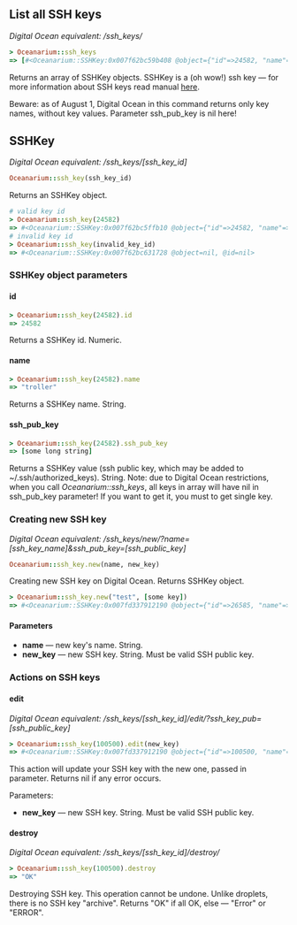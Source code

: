 ## List all SSH keys

*Digital Ocean equivalent: /ssh_keys/*

~~~ruby
> Oceanarium::ssh_keys
=> [#<Oceanarium::SSHKey:0x007f62bc59b408 @object={"id"=>24582, "name"=>"troller"}, @id=24582, @name="troller", @ssh_pub_key=nil>]
~~~

Returns an array of SSHKey objects. SSHKey is a (oh wow!) ssh key — for more information about SSH keys read manual [here](https://www.digitalocean.com/ssh_keys).

Beware: as of August 1, Digital Ocean in this command returns only key names, without key values. Parameter ssh_pub_key is nil here!

## SSHKey

*Digital Ocean equivalent: /ssh_keys/[ssh_key_id]*

~~~ruby
Oceanarium::ssh_key(ssh_key_id)
~~~

Returns an SSHKey object.

~~~ruby
# valid key id
> Oceanarium::ssh_key(24582)
=> #<Oceanarium::SSHKey:0x007f62bc5ffb10 @object={"id"=>24582, "name"=>"troller", "ssh_pub_key"=>[some key]}, @id=24582, @name="troller", @ssh_pub_key=[some key]>
# invalid key id
> Oceanarium::ssh_key(invalid_key_id)
=> #<Oceanarium::SSHKey:0x007f62bc631728 @object=nil, @id=nil>
~~~

### SSHKey object parameters

#### id

~~~ruby
> Oceanarium::ssh_key(24582).id
=> 24582
~~~

Returns a SSHKey id. Numeric.

#### name

~~~ruby
> Oceanarium::ssh_key(24582).name
=> "troller"
~~~

Returns a SSHKey name. String.

#### ssh_pub_key

~~~ruby
> Oceanarium::ssh_key(24582).ssh_pub_key
=> [some long string]
~~~

Returns a SSHKey value (ssh public key, which may be added to ~/.ssh/authorized_keys). String. Note: due to Digital Ocean restrictions, when you call *Oceanarium::ssh_keys*, all keys in array will have nil in ssh_pub_key parameter! If you want to get it, you must to get single key.

### Creating new SSH key

*Digital Ocean equivalent: /ssh_keys/new/?name=[ssh_key_name]&ssh_pub_key=[ssh_public_key]*

~~~ruby
Oceanarium::ssh_key.new(name, new_key)
~~~

Creating new SSH key on Digital Ocean. Returns SSHKey object.

~~~ruby
> Oceanarium::ssh_key.new("test", [some key])
=> #<Oceanarium::SSHKey:0x007fd337912190 @object={"id"=>26585, "name"=>"test", "ssh_pub_key"=>[some key]}, @id=26585, @name="test", @ssh_pub_key=[some key]>
~~~

#### Parameters

* **name** — new key's name. String.
* **new_key** — new SSH key. String. Must be valid SSH public key.

### Actions on SSH keys

#### edit

*Digital Ocean equivalent: /ssh_keys/[ssh_key_id]/edit/?ssh_key_pub=[ssh_public_key]*

~~~ruby
> Oceanarium::ssh_key(100500).edit(new_key)
=> #<Oceanarium::SSHKey:0x007fd337912190 @object={"id"=>100500, "name"=>"old name", "ssh_pub_key"=>[brand new key]}, @id=100500, @name="old name", @ssh_pub_key=[brand new key]>
~~~

This action will update your SSH key with the new one, passed in parameter. Returns nil if any error occurs.

Parameters:

* **new_key** — new SSH key. String. Must be valid SSH public key.

#### destroy

*Digital Ocean equivalent: /ssh_keys/[ssh_key_id]/destroy/*

~~~ruby
> Oceanarium::ssh_key(100500).destroy
=> "OK"
~~~

Destroying SSH key. This operation cannot be undone. Unlike droplets, there is no SSH key "archive". Returns "OK" if all OK, else — "Error" or "ERROR".